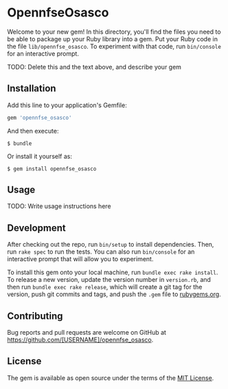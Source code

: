 # OpennfseOsasco

Welcome to your new gem! In this directory, you'll find the files you need to be able to package up your Ruby library into a gem. Put your Ruby code in the file `lib/opennfse_osasco`. To experiment with that code, run `bin/console` for an interactive prompt.

TODO: Delete this and the text above, and describe your gem

## Installation

Add this line to your application's Gemfile:

```ruby
gem 'opennfse_osasco'
```

And then execute:

    $ bundle

Or install it yourself as:

    $ gem install opennfse_osasco

## Usage

TODO: Write usage instructions here

## Development

After checking out the repo, run `bin/setup` to install dependencies. Then, run `rake spec` to run the tests. You can also run `bin/console` for an interactive prompt that will allow you to experiment.

To install this gem onto your local machine, run `bundle exec rake install`. To release a new version, update the version number in `version.rb`, and then run `bundle exec rake release`, which will create a git tag for the version, push git commits and tags, and push the `.gem` file to [rubygems.org](https://rubygems.org).

## Contributing

Bug reports and pull requests are welcome on GitHub at https://github.com/[USERNAME]/opennfse_osasco.


## License

The gem is available as open source under the terms of the [MIT License](http://opensource.org/licenses/MIT).

